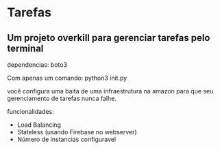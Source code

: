 # Tarefas
## Um projeto overkill para gerenciar tarefas pelo terminal

dependencias: boto3

Com apenas um comando: python3 init.py

você configura uma baita de uma infraestrutura na amazon para que seu gerenciamento de tarefas nunca falhe.

funcionalidades:
  - Load Balancing
  - Stateless (usando Firebase no webserver)
  - Número de instancias configuravel
  


